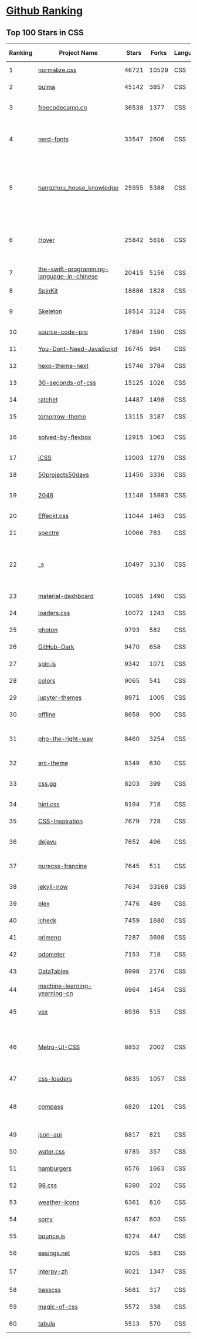 [Github Ranking](../README.md)
==========

## Top 100 Stars in CSS

| Ranking | Project Name | Stars | Forks | Language | Open Issues | Description | Last Commit |
| ------- | ------------ | ----- | ----- | -------- | ----------- | ----------- | ----------- |
| 1 | [normalize.css](https://github.com/necolas/normalize.css) | 46721 | 10529 | CSS | 39 | A modern alternative to CSS resets | 2022-02-19T23:37:30Z |
| 2 | [bulma](https://github.com/jgthms/bulma) | 45142 | 3857 | CSS | 212 | Modern CSS framework based on Flexbox | 2022-02-21T04:03:31Z |
| 3 | [freecodecamp.cn](https://github.com/FreeCodeCampChina/freecodecamp.cn) | 36538 | 1377 | CSS | 141 | FCC China open source codebase and curriculum. Learn to code and help nonprofits. | 2021-08-02T08:34:49Z |
| 4 | [nerd-fonts](https://github.com/ryanoasis/nerd-fonts) | 33547 | 2606 | CSS | 228 | Iconic font aggregator, collection, & patcher. 3,600+ icons, 50+ patched fonts: Hack, Source Code Pro, more. Glyph collections: Font Awesome, Material Design Icons, Octicons, & more | 2022-02-19T02:22:38Z |
| 5 | [hangzhou_house_knowledge](https://github.com/houshanren/hangzhou_house_knowledge) | 25955 | 5388 | CSS | 0 | 2017年买房经历总结出来的买房购房知识分享给大家，希望对大家有所帮助。买房不易，且买且珍惜。Sharing the knowledge of buy an own house that according  to the experience at hangzhou in 2017 to all the people. It's not easy to buy a own house, so I hope that it would be useful to everyone. | 2020-10-18T13:49:34Z |
| 6 | [Hover](https://github.com/IanLunn/Hover) | 25842 | 5616 | CSS | 20 | A collection of CSS3 powered hover effects to be applied to links, buttons, logos, SVG, featured images and so on. Easily apply to your own elements, modify or just use for inspiration. Available in CSS, Sass, and LESS. | 2021-09-07T17:51:17Z |
| 7 | [the-swift-programming-language-in-chinese](https://github.com/SwiftGGTeam/the-swift-programming-language-in-chinese) | 20415 | 5156 | CSS | 3 | 中文版 Apple 官方 Swift 教程《The Swift Programming Language》 | 2021-12-13T18:19:33Z |
| 8 | [SpinKit](https://github.com/tobiasahlin/SpinKit) | 18686 | 1828 | CSS | 5 | A collection of loading indicators animated with CSS | 2020-08-01T09:04:59Z |
| 9 | [Skeleton](https://github.com/dhg/Skeleton) | 18514 | 3124 | CSS | 74 | Skeleton: A Dead Simple, Responsive Boilerplate for Mobile-Friendly Development | 2021-12-23T16:27:19Z |
| 10 | [source-code-pro](https://github.com/adobe-fonts/source-code-pro) | 17894 | 1590 | CSS | 55 | Monospaced font family for user interface and coding environments | 2021-05-13T15:59:35Z |
| 11 | [You-Dont-Need-JavaScript](https://github.com/you-dont-need/You-Dont-Need-JavaScript) | 16745 | 964 | CSS | 26 | CSS is powerful, you can do a lot of things without JS. | 2022-02-10T18:25:49Z |
| 12 | [hexo-theme-next](https://github.com/iissnan/hexo-theme-next) | 15746 | 3784 | CSS | 74 | Elegant theme for Hexo.  | 2022-02-06T08:19:55Z |
| 13 | [30-seconds-of-css](https://github.com/30-seconds/30-seconds-of-css) | 15125 | 1026 | CSS | 0 | Short CSS code snippets for all your development needs | 2022-01-30T17:55:10Z |
| 14 | [ratchet](https://github.com/twbs/ratchet) | 14487 | 1498 | CSS | 203 | Build mobile apps with simple HTML, CSS, and JavaScript components.  | 2021-05-26T13:51:40Z |
| 15 | [tomorrow-theme](https://github.com/chriskempson/tomorrow-theme) | 13115 | 3187 | CSS | 83 | Tomorrow Theme now lives on at https://github.com/chriskempson/base16 | 2019-06-08T11:18:32Z |
| 16 | [solved-by-flexbox](https://github.com/philipwalton/solved-by-flexbox) | 12915 | 1063 | CSS | 22 | A showcase of problems once hard or impossible to solve with CSS alone, now made trivially easy with Flexbox. | 2022-01-22T01:39:09Z |
| 17 | [iCSS](https://github.com/chokcoco/iCSS) | 12003 | 1279 | CSS | 146 | 不止于 CSS | 2022-02-21T02:34:55Z |
| 18 | [50projects50days](https://github.com/bradtraversy/50projects50days) | 11450 | 3336 | CSS | 0 | 50+ mini web projects using HTML, CSS & JS | 2022-02-21T15:06:11Z |
| 19 | [2048](https://github.com/gabrielecirulli/2048) | 11148 | 15983 | CSS | 57 | A small clone of 1024 (https://play.google.com/store/apps/details?id=com.veewo.a1024) | 2022-01-22T11:12:31Z |
| 20 | [Effeckt.css](https://github.com/h5bp/Effeckt.css) | 11044 | 1463 | CSS | 0 | This repo is archived. Thanks! | 2019-03-01T16:28:55Z |
| 21 | [spectre](https://github.com/picturepan2/spectre) | 10966 | 783 | CSS | 158 | Spectre.css - A Lightweight, Responsive and Modern CSS Framework | 2021-10-11T07:58:04Z |
| 22 | [_s](https://github.com/Automattic/_s) | 10497 | 3130 | CSS | 38 | Hi. I'm a starter theme called _s, or underscores, if you like. I'm a theme meant for hacking so don't use me as a Parent Theme. Instead try turning me into the next, most awesome, WordPress theme out there. That's what I'm here for. | 2022-02-16T23:25:04Z |
| 23 | [material-dashboard](https://github.com/creativetimofficial/material-dashboard) | 10085 | 1490 | CSS | 37 | Material Dashboard - Open Source Bootstrap 5 Material Design Admin | 2022-02-17T14:28:44Z |
| 24 | [loaders.css](https://github.com/ConnorAtherton/loaders.css) | 10072 | 1243 | CSS | 7 | Delightful, performance-focused pure css loading animations. | 2020-10-01T05:00:58Z |
| 25 | [photon](https://github.com/connors/photon) | 9793 | 582 | CSS | 66 | The fastest way to build beautiful Electron apps using simple HTML and CSS | 2021-02-28T12:18:31Z |
| 26 | [GitHub-Dark](https://github.com/StylishThemes/GitHub-Dark) | 9470 | 658 | CSS | 41 | :octocat: Dark GitHub style | 2022-02-22T01:16:50Z |
| 27 | [spin.js](https://github.com/fgnass/spin.js) | 9342 | 1071 | CSS | 11 | A spinning activity indicator | 2021-09-01T22:19:41Z |
| 28 | [colors](https://github.com/mrmrs/colors) | 9065 | 541 | CSS | 10 | Smarter defaults for colors on the web. | 2021-08-30T03:55:20Z |
| 29 | [jupyter-themes](https://github.com/dunovank/jupyter-themes) | 8971 | 1005 | CSS | 186 | Custom Jupyter Notebook Themes | 2022-02-03T18:32:35Z |
| 30 | [offline](https://github.com/HubSpot/offline) | 8658 | 900 | CSS | 102 | Automatically display online/offline indication to your users | 2021-12-28T08:29:19Z |
| 31 | [php-the-right-way](https://github.com/codeguy/php-the-right-way) | 8460 | 3254 | CSS | 19 | An easy-to-read, quick reference for PHP best practices, accepted coding standards, and links to authoritative tutorials around the Web | 2022-02-08T12:56:48Z |
| 32 | [arc-theme](https://github.com/horst3180/arc-theme) | 8349 | 630 | CSS | 173 | A flat theme with transparent elements | 2021-02-22T01:52:31Z |
| 33 | [css.gg](https://github.com/astrit/css.gg) | 8203 | 399 | CSS | 36 | 700+ Pure CSS, SVG & Figma UI Icons Available in SVG Sprite, styled-components, NPM & API | 2021-09-27T15:32:26Z |
| 34 | [hint.css](https://github.com/chinchang/hint.css) | 8194 | 718 | CSS | 34 | A CSS only tooltip library for your lovely websites. | 2022-02-10T17:39:05Z |
| 35 | [CSS-Inspiration](https://github.com/chokcoco/CSS-Inspiration) | 7679 | 728 | CSS | 354 | CSS Inspiration，在这里找到写 CSS 的灵感！ | 2021-10-22T09:00:14Z |
| 36 | [dejavu](https://github.com/appbaseio/dejavu) | 7652 | 496 | CSS | 49 | The Missing Web UI for Elasticsearch: Import, browse and edit data with rich filters and query views, create search UIs visually. | 2022-02-19T14:46:49Z |
| 37 | [purecss-francine](https://github.com/cyanharlow/purecss-francine) | 7645 | 511 | CSS | 44 | HTML/CSS drawing in the style of an 18th-century oil painting. Hand-coded entirely in HTML & CSS. | 2020-07-13T00:50:00Z |
| 38 | [jekyll-now](https://github.com/barryclark/jekyll-now) | 7634 | 33168 | CSS | 137 | Build a Jekyll blog in minutes, without touching the command line. | 2022-02-21T19:51:00Z |
| 39 | [plex](https://github.com/IBM/plex) | 7476 | 489 | CSS | 37 | The package of IBM’s typeface, IBM Plex. | 2022-02-13T18:58:58Z |
| 40 | [icheck](https://github.com/dargullin/icheck) | 7459 | 1680 | CSS | 164 | Highly customizable checkboxes and radio buttons (jQuery & Zepto) | 2020-12-19T03:59:54Z |
| 41 | [primeng](https://github.com/primefaces/primeng) | 7287 | 3698 | CSS | 1002 | The Most Complete Angular UI Component Library | 2022-02-18T14:15:10Z |
| 42 | [odometer](https://github.com/HubSpot/odometer) | 7153 | 718 | CSS | 78 | Smoothly transitions numbers with ease. #hubspot-open-source | 2018-06-30T03:01:51Z |
| 43 | [DataTables](https://github.com/DataTables/DataTables) | 6998 | 2176 | CSS | 0 | Tables plug-in for jQuery | 2022-01-25T11:01:31Z |
| 44 | [machine-learning-yearning-cn](https://github.com/deeplearning-ai/machine-learning-yearning-cn) | 6964 | 1454 | CSS | 0 | Machine Learning Yearning 中文版 - 《机器学习训练秘籍》 - Andrew Ng 著 | 2020-04-05T06:05:51Z |
| 45 | [vex](https://github.com/HubSpot/vex) | 6936 | 515 | CSS | 51 | A modern dialog library which is highly configurable and easy to style. #hubspot-open-source | 2020-09-18T20:37:02Z |
| 46 | [Metro-UI-CSS](https://github.com/olton/Metro-UI-CSS) | 6852 | 2002 | CSS | 41 | Impressive component library for expressive web development! Build responsive projects on the web with the first front-end component library in Metro Style. And now there are even more opportunities every day! | 2022-02-04T11:11:25Z |
| 47 | [css-loaders](https://github.com/lukehaas/css-loaders) | 6835 | 1057 | CSS | 10 | A collection of loading spinners animated with CSS | 2021-09-30T19:04:00Z |
| 48 | [compass](https://github.com/Compass/compass) | 6820 | 1201 | CSS | 417 | Compass is no longer actively maintained. Compass is a Stylesheet Authoring Environment that makes your website design simpler to implement and easier to maintain. | 2020-09-29T07:35:41Z |
| 49 | [json-api](https://github.com/json-api/json-api) | 6817 | 821 | CSS | 118 | A specification for building JSON APIs | 2022-02-21T11:33:43Z |
| 50 | [water.css](https://github.com/kognise/water.css) | 6785 | 357 | CSS | 17 | A drop-in collection of CSS styles to make simple websites just a little nicer | 2022-02-09T06:17:48Z |
| 51 | [hamburgers](https://github.com/jonsuh/hamburgers) | 6576 | 1663 | CSS | 20 | Tasty CSS-animated Hamburgers | 2022-02-12T03:06:36Z |
| 52 | [98.css](https://github.com/jdan/98.css) | 6390 | 202 | CSS | 20 | A design system for building faithful recreations of old UIs | 2021-08-10T17:53:22Z |
| 53 | [weather-icons](https://github.com/erikflowers/weather-icons) | 6361 | 810 | CSS | 82 | 215 Weather Themed Icons and CSS | 2021-12-13T08:50:18Z |
| 54 | [sorry](https://github.com/xtyxtyx/sorry) | 6247 | 803 | CSS | 19 | 在线制作`sorry 为所欲为`的gif | 2022-01-22T13:55:54Z |
| 55 | [bounce.js](https://github.com/tictail/bounce.js) | 6224 | 447 | CSS | 9 | Create beautiful CSS3 powered animations in no time. | 2020-09-03T08:17:21Z |
| 56 | [easings.net](https://github.com/ai/easings.net) | 6205 | 583 | CSS | 6 | Easing Functions Cheat Sheet | 2022-02-20T21:31:33Z |
| 57 | [interpy-zh](https://github.com/eastlakeside/interpy-zh) | 6021 | 1347 | CSS | 6 | 📘《Python进阶》（Intermediate Python 中文版） | 2021-12-20T07:32:20Z |
| 58 | [basscss](https://github.com/basscss/basscss) | 5681 | 317 | CSS | 17 | Low-level CSS Toolkit – the original Functional/Utility/Atomic CSS library | 2022-02-12T02:51:01Z |
| 59 | [magic-of-css](https://github.com/adamschwartz/magic-of-css) | 5572 | 338 | CSS | 8 | A CSS course to turn you into a magician. | 2022-02-20T23:35:42Z |
| 60 | [tabula](https://github.com/tabulapdf/tabula) | 5513 | 570 | CSS | 0 | Tabula is a tool for liberating data tables trapped inside PDF files | 2021-01-07T15:09:36Z |


